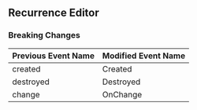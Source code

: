 ## Recurrence Editor

### Breaking Changes

|Previous Event Name|Modified Event Name|
|-----------|-----------|
|created|Created|
|destroyed|Destroyed|
|change|OnChange|
